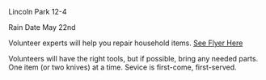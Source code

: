 Lincoln Park 12-4

Rain Date May 22nd

Volunteer experts will help you repair household items. [See Flyer Here](https://storage.googleapis.com/static.rutherford-nj.com/committees/green-team/posts/repaircafeFB.pdf)

Volunteers will have the right tools, but if possible, bring any needed parts. One item (or two knives) at a time. Sevice is first-come, first-served.

